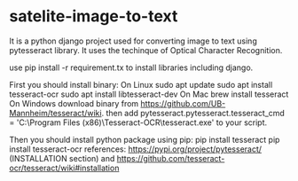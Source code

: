 # satelite-image-to-text

It is a python django project used for converting image to text using pytesseract library.
It uses the techinque of Optical Character Recognition.

use pip install -r requirement.tx to install libraries including django.


First you should install binary:
On Linux
sudo apt update
sudo apt install tesseract-ocr
sudo apt install libtesseract-dev
On Mac
brew install tesseract
On Windows
download binary from https://github.com/UB-Mannheim/tesseract/wiki. then add pytesseract.pytesseract.tesseract_cmd = 'C:\Program Files (x86)\Tesseract-OCR\tesseract.exe' to your script.

Then you should install python package using pip:
pip install tesseract
pip install tesseract-ocr
references: https://pypi.org/project/pytesseract/ (INSTALLATION section) and https://github.com/tesseract-ocr/tesseract/wiki#installation
